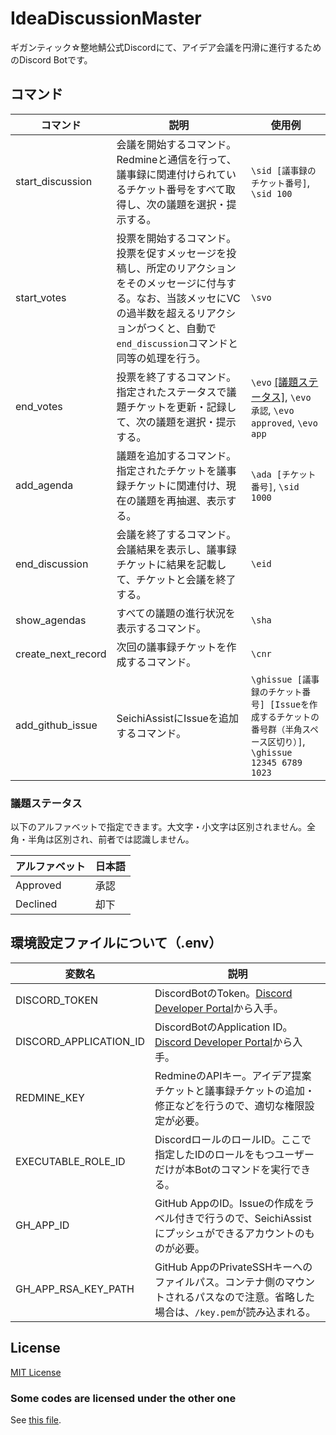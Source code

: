 # IdeaDiscussionMaster

ギガンティック☆整地鯖公式Discordにて、アイデア会議を円滑に進行するためのDiscord Botです。

## コマンド

|コマンド|説明|使用例|
|---|---|---|
|start_discussion|会議を開始するコマンド。Redmineと通信を行って、議事録に関連付けられているチケット番号をすべて取得し、次の議題を選択・提示する。|`\sid [議事録のチケット番号]`, `\sid 100`|
|start_votes|投票を開始するコマンド。投票を促すメッセージを投稿し、所定のリアクションをそのメッセージに付与する。なお、当該メッセにVCの過半数を超えるリアクションがつくと、自動で`end_discussion`コマンドと同等の処理を行う。|`\svo`|
|end_votes|投票を終了するコマンド。指定されたステータスで議題チケットを更新・記録して、次の議題を選択・提示する。|`\evo` [[議題ステータス]](#議題ステータス), `\evo 承認`, `\evo approved`, `\evo app`|
|add_agenda|議題を追加するコマンド。指定されたチケットを議事録チケットに関連付け、現在の議題を再抽選、表示する。|`\ada [チケット番号]`, `\sid 1000`|
|end_discussion|会議を終了するコマンド。会議結果を表示し、議事録チケットに結果を記載して、チケットと会議を終了する。|`\eid`|
|show_agendas|すべての議題の進行状況を表示するコマンド。|`\sha`|
|create_next_record|次回の議事録チケットを作成するコマンド。|`\cnr`|
|add_github_issue|SeichiAssistにIssueを追加するコマンド。|`\ghissue [議事録のチケット番号] [Issueを作成するチケットの番号群（半角スペース区切り）]`, `\ghissue 12345 6789 1023`|

### 議題ステータス

以下のアルファベットで指定できます。大文字・小文字は区別されません。全角・半角は区別され、前者では認識しません。

|アルファベット|日本語|
|---|---|
|Approved|承認|
|Declined|却下|

## 環境設定ファイルについて（.env）

|変数名|説明|
|---|---|
|DISCORD_TOKEN|DiscordBotのToken。[Discord Developer Portal][1]から入手。|
|DISCORD_APPLICATION_ID|DiscordBotのApplication ID。[Discord Developer Portal][1]から入手。|
|REDMINE_KEY|RedmineのAPIキー。アイデア提案チケットと議事録チケットの追加・修正などを行うので、適切な権限設定が必要。|
|EXECUTABLE_ROLE_ID|DiscordロールのロールID。ここで指定したIDのロールをもつユーザーだけが本Botのコマンドを実行できる。|
|GH_APP_ID|GitHub AppのID。Issueの作成をラベル付きで行うので、SeichiAssistにプッシュができるアカウントのものが必要。|
|GH_APP_RSA_KEY_PATH|GitHub AppのPrivateSSHキーへのファイルパス。コンテナ側のマウントされるパスなので注意。省略した場合は、`/key.pem`が読み込まれる。|

## License

[MIT License](./LICENSE)

### Some codes are licensed under the other one

See [this file](./src/utils/commands/README.md).

[1]: https://discord.com/developers/docs
